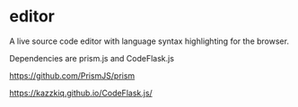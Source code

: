 # editor
A live source code editor with language syntax highlighting for the browser.

Dependencies are prism.js and CodeFlask.js

https://github.com/PrismJS/prism

https://kazzkiq.github.io/CodeFlask.js/

